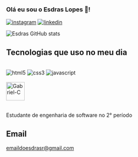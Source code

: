 ### Olá eu sou o Esdras Lopes 👋!

[![instagram](https://img.shields.io/badge/Instagram-E4405F?style=for-the-badge&logo=instagram&logoColor=white)](https://www.instagram.com/esdrasslopes/)
[![linkedin](https://img.shields.io/badge/LinkedIn-0077B5?style=for-the-badge&logo=linkedin&logoColor=white)](https://www.linkedin.com/in/esdras-lopes-rocha/)


![ Esdras GitHub stats](https://github-readme-stats.vercel.app/api?username=esdrasslopes&show_icons=true&theme=radical)

## Tecnologias que uso no meu dia

<div style="display: inline_block"> <br/>
<img src ="https://img.shields.io/badge/HTML5-E34F26?style=for-the-badge&logo=html5&logoColor=white" alt="html5" >
<img src ="https://img.shields.io/badge/CSS3-1572B6?style=for-the-badge&logo=css3&logoColor=white" alt="css3" >
<img src ="https://img.shields.io/badge/JavaScript-F7DF1E?style=for-the-badge&logo=javascript&logoColor=black" alt="javascript"> </br>
</br>
<img align="center" alt="Gabriel-C" height="50" width="50" src="https://cdn.jsdelivr.net/gh/devicons/devicon/icons/c/c-original.svg">
</div> <br/>

Estudante de engenharia de software no 2° período

## Email
emaildoesdrasr@gmail.com






